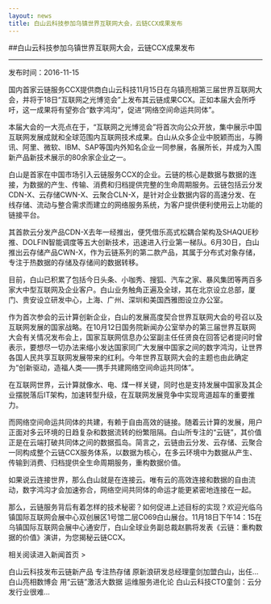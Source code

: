 ```yaml
---
layout: news
title: 白山云科技参加乌镇世界互联网大会，云链CCX成果发布
---
```


##白山云科技参加乌镇世界互联网大会，云链CCX成果发布

---

发布时间：2016-11-15

国内首家云链服务CCX提供商白山云科技11月15日在乌镇亮相第三届世界互联网大会，并将于18日“互联网之光博览会”上发布其云链成果CCX。正如本届大会所呼吁，这一成果将有望弥合“数字鸿沟”，促进“网络空间命运共同体”。

本届大会的一大亮点在于，“互联网之光博览会”将首次向公众开放，集中展示中国互联网发展成就和全球范围内互联网技术成果。白山从众多企业中脱颖而出，与腾讯、阿里、微软、IBM、SAP等国内外知名企业一同参展，各展所长，并成为入围新产品新技术展示的80余家企业之一。

白山是首家在中国市场引入云链服务CCX的企业。云链的核心是数据与数据的连接，为数据的产生、传输、消费和归档提供完整的生命周期服务。云链包括云分发CDN-X、云存储CWN-X、云聚合CLN-X，是针对企业数据内容的高速分发、在线存储、流动与整合需求而建立的网络服务系统，为客户提供便利使用云上功能的链接平台。

其首款云分发产品CDN-X去年一经推出，便凭借乐高式松耦合架构及SHAQUE秒推、DOLFIN智能调度等五大创新技术，迅速进入行业第一梯队。6月30日，白山推出云存储产品CWN-X，作为云链系列的第二款产品，其属于分布式对象存储，专注于热数据的存储及存储间的数据转移。

目前，白山已积累了包括今日头条、小咖秀、搜狐、汽车之家、暴风集团等两百多家大中型互联网及企业客户。白山业务触角正遍及全球，其在北京设立总部，厦门、贵安设立研发中心，上海、广州、深圳和美国西雅图设立办公室。

作为首次参会的云计算创新企业，白山的发展高度契合世界互联网大会的号召以及互联网发展的国家战略。在10月12日国务院新闻办公室举办的第三届世界互联网大会有关情况发布会上，国家互联网信息办公室副主任任贤良在回答记者提问时曾表示，要想尽一切办法来缩小发达国家同广大发展中国家之间的数字鸿沟，让世界各国人民共享互联网发展带来的红利。今年世界互联网大会的主题也由此确定为“创新驱动，造福人类——携手共建网络空间命运共同体”。

在互联网世界，云计算就像水、电、煤一样关键，同时也是支持发展中国家及其企业摆脱落后IT架构，加速转型升级，在互联网发展竞争中实现弯道超车的重要推力。

而网络空间命运共同体的共建，有赖于自由高效的链接。随着云计算的发展，用户正面对多云环境的日趋复杂和数据流转的纷繁阻隔。白山所专注的“云链”，其价值正是在云端打破共同体之间的数据孤岛。简言之，云链由云分发、云存储、云聚合一同构成整个云链CCX服务体系，以数据为核心，在多云环境中为数据从产生、传输到消费、归档提供全生命周期服务，重构数据价值。

如果说云连接世界，那么白山就是在连接云。唯有云的高效连接和数据的自由流动，数字鸿沟才会加速弥合，网络空间共同体的命运才能更紧密地连接在一起。

那么，云链服务背后有着怎样的技术秘密？如何促进上述目标的实现？欢迎光临乌镇国际互联网会展中心双创展区1号馆二层C069白山展台。11月18日下午14：15在乌镇国际互联网会展中心通安厅，白山全球业务副总裁赵鹏将发表《云链：重构数据的价值》演讲，为您揭秘云链CCX。

相关阅读进入新闻首页 >

白山云科技发布云链新产品 专注热存储
原新浪研发总经理童剑加盟白山，出任...
白山亮相数博会 用“云链”激活大数据
运维服务进化论
白山云科技CTO童剑：云分发行业很难...
